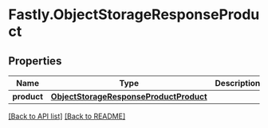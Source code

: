 # Fastly.ObjectStorageResponseProduct

## Properties

Name | Type | Description | Notes
------------ | ------------- | ------------- | -------------
**product** | [**ObjectStorageResponseProductProduct**](ObjectStorageResponseProductProduct.md) |  | [optional] 


[[Back to API list]](../../README.md#endpoints) [[Back to README]](../../README.md)
